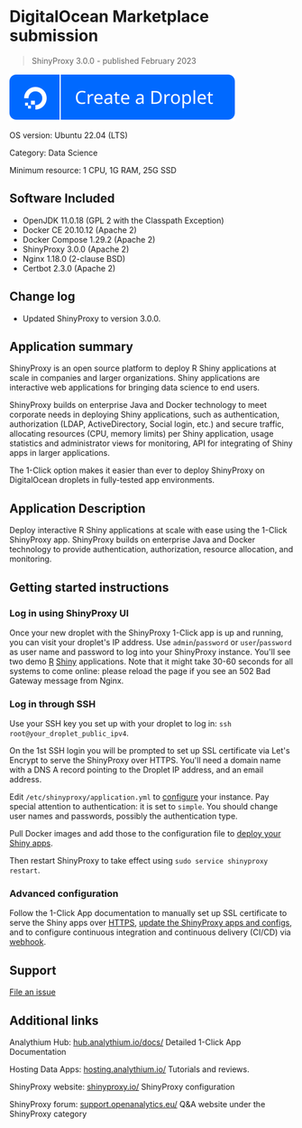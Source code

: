 # DigitalOcean Marketplace submission

> ShinyProxy 3.0.0 - published February 2023

[![DO button](https://raw.githubusercontent.com/analythium/shinyproxy-1-click/master/digitalocean/images/do-btn-blue.svg)](https://marketplace.digitalocean.com/apps/shinyproxy)

OS version: Ubuntu 22.04 (LTS)

Category: Data Science

Minimum resource: 1 CPU, 1G RAM, 25G SSD

## Software Included

- OpenJDK 11.0.18 (GPL 2 with the Classpath Exception)
- Docker CE 20.10.12 (Apache 2)
- Docker Compose 1.29.2 (Apache 2)
- ShinyProxy 3.0.0 (Apache 2)
- Nginx 1.18.0 (2-clause BSD)
- Certbot 2.3.0 (Apache 2)

## Change log

- Updated ShinyProxy to version 3.0.0.

## Application summary

ShinyProxy is an open source platform to deploy R Shiny applications at scale in companies and larger organizations. Shiny applications are interactive web applications for bringing data science to end users.

ShinyProxy builds on enterprise Java and Docker technology to meet corporate needs in deploying Shiny applications, such as authentication, authorization (LDAP, ActiveDirectory, Social login, etc.) and secure traffic, allocating resources (CPU, memory limits) per Shiny application, usage statistics and administrator views for monitoring, API for integrating of Shiny apps in larger applications.

The 1-Click option makes it easier than ever to deploy ShinyProxy on DigitalOcean droplets in fully-tested app environments.

## Application Description

Deploy interactive R Shiny applications at scale with ease using the 1-Click ShinyProxy app. ShinyProxy builds on enterprise Java and Docker technology to provide authentication, authorization, resource allocation, and monitoring.

## Getting started instructions

### Log in using ShinyProxy UI

Once your new droplet with the ShinyProxy 1-Click app is up and running, you can visit your droplet's IP address. Use `admin`/`password` or `user`/`password` as user name and password to log into your ShinyProxy instance. You'll see two demo [R](https://www.r-project.org/) [Shiny](https://shiny.rstudio.com/) applications. Note that it might take 30-60 seconds for all systems to come online: please reload the page if you see an 502 Bad Gateway message from Nginx.

### Log in through SSH

Use your SSH key you set up with your droplet to log in: `ssh root@your_droplet_public_ipv4`.

On the 1st SSH login you will be prompted to set up SSL certificate via Let's Encrypt to serve the ShinyProxy over HTTPS. You'll need a domain name with a DNS A record pointing to the Droplet IP address, and an email address.

Edit `/etc/shinyproxy/application.yml` to [configure](https://shinyproxy.io/documentation/configuration/) your instance. Pay special attention to authentication: it is set to `simple`. You should change user names and passwords, possibly the authentication type.

Pull Docker images and add those to the configuration file to [deploy your Shiny apps](https://shinyproxy.io/documentation/deploying-apps/).

Then restart ShinyProxy to take effect using `sudo service shinyproxy restart`.

### Advanced configuration

Follow the 1-Click App documentation to manually set up SSL certificate to serve the Shiny apps over [HTTPS](https://hub.analythium.io/docs/shinyproxy-secure), [update the ShinyProxy apps and configs](https://hosting.analythium.io/advanced-configuration-for-shinyproxy/), and to configure continuous integration and continuous delivery (CI/CD) via [webhook](https://hub.analythium.io/docs/shinyproxy-webhook).

## Support

[File an issue](https://github.com/analythium/shinyproxy-1-click/issues)

## Additional links

Analythium Hub: [hub.analythium.io/docs/](https://hub.analythium.io/docs/) Detailed 1-Click App Documentation

Hosting Data Apps: [hosting.analythium.io/](https://hosting.analythium.io/) Tutorials and reviews.

ShinyProxy website: [shinyproxy.io/](https://shinyproxy.io/) ShinyProxy configuration

ShinyProxy forum: [support.openanalytics.eu/](https://support.openanalytics.eu/) Q&A website under the ShinyProxy category
